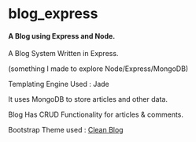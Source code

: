 # blog_express

#### A Blog using Express and Node.

A Blog System Written in Express.

(something I made to explore Node/Express/MongoDB)

Templating Engine Used : Jade

It uses MongoDB to store articles and other data.

Blog Has CRUD Functionality for articles & comments.

Bootstrap Theme used : [Clean Blog](https://startbootstrap.com/template-overviews/clean-blog/)
